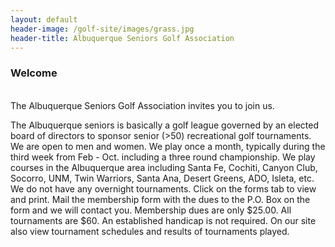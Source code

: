 ```yaml
---
layout: default
header-image: /golf-site/images/grass.jpg
header-title: Albuquerque Seniors Golf Association
---
```

### Welcome
<br/>
The Albuquerque Seniors Golf Association invites you to join us.

The Albuquerque seniors is basically a golf league governed by an elected board of directors to sponsor senior (>50) recreational golf tournaments. We are open to men and women. We play once a month, typically during the third week from Feb - Oct. including a three round championship. We play courses in the Albuquerque area including Santa Fe, Cochiti, Canyon Club, Socorro, UNM, Twin Warriors, Santa Ana, Desert Greens, ADO, Isleta, etc. We do not  have any overnight tournaments. Click on the forms tab to view and print. Mail the membership form with the dues to the P.O. Box on the form and we will contact you. Membership dues are only $25.00. All tournaments are $60. An established handicap is not required.
On our site also view tournament schedules and results of tournaments played.
